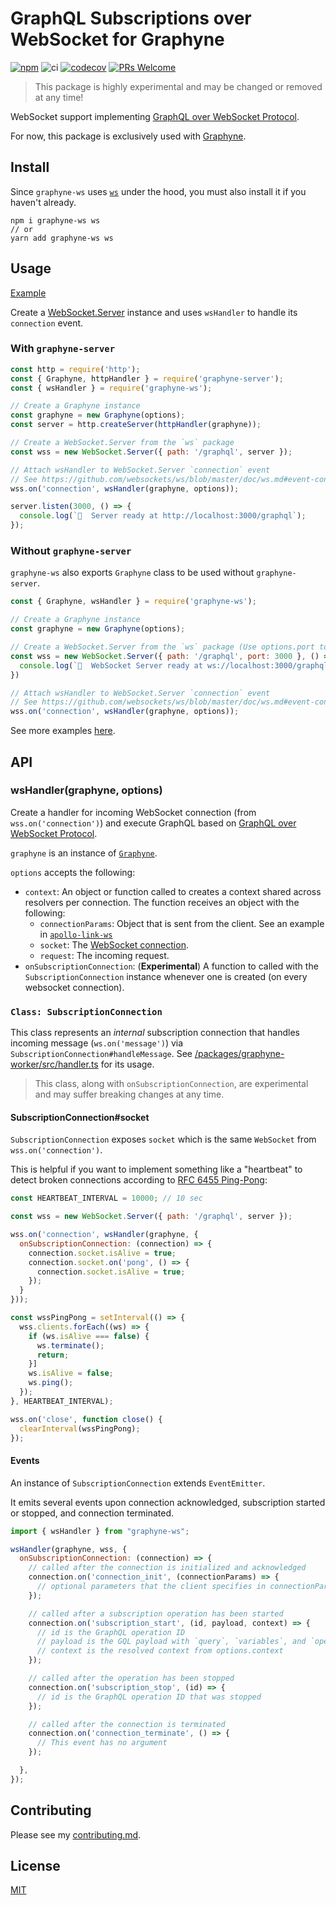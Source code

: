 # GraphQL Subscriptions over WebSocket for Graphyne

[![npm](https://badgen.net/npm/v/graphyne-ws)](https://www.npmjs.com/package/graphyne-ws)
![ci](https://github.com/hoangvvo/graphyne/workflows/Test%20and%20coverage/badge.svg)
[![codecov](https://codecov.io/gh/hoangvvo/graphyne/branch/master/graph/badge.svg)](https://codecov.io/gh/hoangvvo/graphyne)
[![PRs Welcome](https://badgen.net/badge/PRs/welcome/ff5252)](/CONTRIBUTING.md)

> This package is highly experimental and may be changed or removed at any time!

WebSocket support implementing [GraphQL over WebSocket Protocol](https://github.com/apollographql/subscriptions-transport-ws/blob/master/PROTOCOL.md).

For now, this package is exclusively used with [Graphyne](https://github.com/hoangvvo/graphyne).

## Install

Since `graphyne-ws` uses [`ws`](https://github.com/websockets/ws) under the hood, you must also install it if you haven't already.

```shell
npm i graphyne-ws ws
// or
yarn add graphyne-ws ws
```

## Usage

[Example](/examples/with-graphql-subscriptions)

Create a [WebSocket.Server](https://github.com/websockets/ws/blob/master/doc/ws.md#class-websocketserver) instance and uses `wsHandler` to handle its `connection` event.

### With `graphyne-server`

```javascript
const http = require('http');
const { Graphyne, httpHandler } = require('graphyne-server');
const { wsHandler } = require('graphyne-ws');

// Create a Graphyne instance
const graphyne = new Graphyne(options);
const server = http.createServer(httpHandler(graphyne));

// Create a WebSocket.Server from the `ws` package
const wss = new WebSocket.Server({ path: '/graphql', server });

// Attach wsHandler to WebSocket.Server `connection` event
// See https://github.com/websockets/ws/blob/master/doc/ws.md#event-connection
wss.on('connection', wsHandler(graphyne, options));

server.listen(3000, () => {
  console.log(`🚀  Server ready at http://localhost:3000/graphql`);
});
```

### Without `graphyne-server`

`graphyne-ws` also exports `Graphyne` class to be used without `graphyne-server`.

```javascript
const { Graphyne, wsHandler } = require('graphyne-ws');

// Create a Graphyne instance
const graphyne = new Graphyne(options);

// Create a WebSocket.Server from the `ws` package (Use options.port to create a HTTP server internally)
const wss = new WebSocket.Server({ path: '/graphql', port: 3000 }, () => {
  console.log(`🚀  WebSocket Server ready at ws://localhost:3000/graphql`);
})

// Attach wsHandler to WebSocket.Server `connection` event
// See https://github.com/websockets/ws/blob/master/doc/ws.md#event-connection
wss.on('connection', wsHandler(graphyne, options));
```

See more examples [here](/examples/).

## API

### wsHandler(graphyne, options)

Create a handler for incoming WebSocket connection (from `wss.on('connection')`) and execute GraphQL based on [GraphQL over WebSocket Protocol](https://github.com/apollographql/subscriptions-transport-ws/blob/master/PROTOCOL.md).

`graphyne` is an instance of [`Graphyne`](/packages/graphyne-server#new-graphyneoptions).

`options` accepts the following:

- `context`: An object or function called to creates a context shared across resolvers per connection. The function receives an object with the following:
  - `connectionParams`: Object that is sent from the client. See an example in [`apollo-link-ws`](https://www.apollographql.com/docs/react/data/subscriptions/#authentication-over-websocket)
  - `socket`: The [WebSocket connection](https://github.com/websockets/ws/blob/HEAD/doc/ws.md#event-connection).
  - `request`: The incoming request.
- `onSubscriptionConnection`: (**Experimental**) A function to called with the `SubscriptionConnection` instance whenever one is created (on every websocket connection).

### `Class: SubscriptionConnection`

This class represents an *internal* subscription connection that handles incoming message (`ws.on('message')`) via `SubscriptionConnection#handleMessage`. See [/packages/graphyne-worker/src/handler.ts](handler.ts) for its usage.

> This class, along with `onSubscriptionConnection`, are experimental and may suffer breaking changes at any time.

#### SubscriptionConnection#socket

`SubscriptionConnection` exposes `socket` which is the same `WebSocket` from `wss.on('connection')`. 

This is helpful if you want to implement something like a "heartbeat" to detect broken connections according to [RFC 6455 Ping-Pong](https://tools.ietf.org/html/rfc6455#section-5.5):

```javascript
const HEARTBEAT_INTERVAL = 10000; // 10 sec

const wss = new WebSocket.Server({ path: '/graphql', server });

wss.on('connection', wsHandler(graphyne, {
  onSubscriptionConnection: (connection) => {
    connection.socket.isAlive = true;
    connection.socket.on('pong', () => {
      connection.socket.isAlive = true;
    });
  }
}));

const wssPingPong = setInterval(() => {
  wss.clients.forEach((ws) => {
    if (ws.isAlive === false) {
      ws.terminate();
      return;
    }]
    ws.isAlive = false;
    ws.ping();
  });
}, HEARTBEAT_INTERVAL);

wss.on('close', function close() {
  clearInterval(wssPingPong);
});
```

#### Events

An instance of `SubscriptionConnection` extends `EventEmitter`.

It emits several events upon connection acknowledged, subscription started or stopped, and connection terminated.

```javascript
import { wsHandler } from "graphyne-ws";

wsHandler(graphyne, wss, {
  onSubscriptionConnection: (connection) => {
    // called after the connection is initialized and acknowledged
    connection.on('connection_init', (connectionParams) => {
      // optional parameters that the client specifies in connectionParams
    });

    // called after a subscription operation has been started
    connection.on('subscription_start', (id, payload, context) => {
      // id is the GraphQL operation ID
      // payload is the GQL payload with `query`, `variables`, and `operationName`.
      // context is the resolved context from options.context
    });

    // called after the operation has been stopped
    connection.on('subscription_stop', (id) => {
      // id is the GraphQL operation ID that was stopped
    });

    // called after the connection is terminated
    connection.on('connection_terminate', () => {
      // This event has no argument
    });

  },
});
```

## Contributing

Please see my [contributing.md](/CONTRIBUTING.md).

## License

[MIT](/LICENSE)
